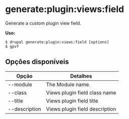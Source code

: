 # generate:plugin:views:field
Generate a custom plugin view field.

**Uso:**
```
$ drupal generate:plugin:views:field [options]
$ gpvf  
```

## Opções disponíveis
Opção | Detalhes
-------|-------------
--module | The Module name.
--class | Views plugin field class name
--title | Views plugin field title
--description | Views plugin field description
